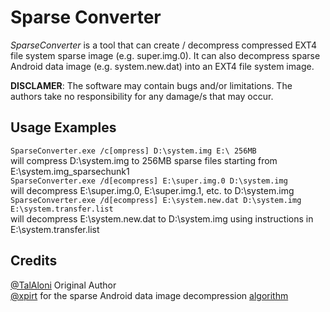 # Sparse Converter

*SparseConverter* is a tool that can create / decompress compressed EXT4 file system sparse image (e.g. super.img.0).
It can also decompress sparse Android data image (e.g. system.new.dat) into an EXT4 file system image.

**DISCLAMER**: The software may contain bugs and/or limitations. The authors take no responsibility for any damage/s that may occur.

## Usage Examples

`SparseConverter.exe /c[ompress] D:\system.img E:\ 256MB`  
will compress D:\system.img to 256MB sparse files starting from E:\system.img_sparsechunk1  
`SparseConverter.exe /d[ecompress] E:\super.img.0 D:\system.img`  
will decompress E:\super.img.0, E:\super.img.1, etc. to D:\system.img  
`SparseConverter.exe /d[ecompress] E:\system.new.dat D:\system.img E:\system.transfer.list`  
will decompress E:\system.new.dat to D:\system.img using instructions in E:\system.transfer.list

## Credits

[@TalAloni](https://github.com/TalAloni) Original Author  
[@xpirt](https://github.com/xpirt) for the sparse Android data image decompression [algorithm](https://github.com/xpirt/sdat2img/blob/1b08432247fce8037fd6a43685c6e7037a2e553a/sdat2img.py)